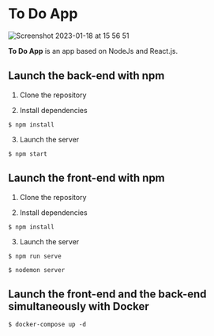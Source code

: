 # To Do App
![Screenshot 2023-01-18 at 15 56 51](https://user-images.githubusercontent.com/69986868/213204609-cbe6673c-592b-40cf-a45c-19e467ec4152.png)

**To Do App** is an app based on NodeJs and React.js.

## Launch the back-end with npm

1. Clone the repository

2. Install dependencies

```
$ npm install
```
3. Launch the server
```
$ npm start
``````

## Launch the front-end with npm

1. Clone the repository

2. Install dependencies

```
$ npm install
```
3. Launch the server

```
$ npm run serve
``````
```
$ nodemon server
``````
## Launch the front-end and the back-end simultaneously with Docker

```
$ docker-compose up -d
```